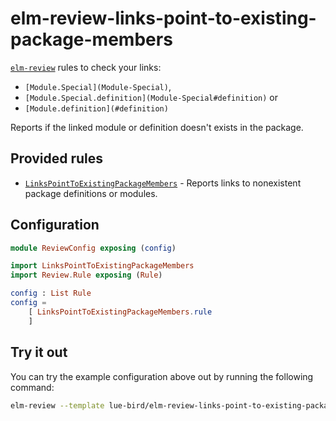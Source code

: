 # elm-review-links-point-to-existing-package-members

[`elm-review`](https://package.elm-lang.org/packages/jfmengels/elm-review/latest/) rules to check your links:

- `[Module.Special](Module-Special)`,
- `[Module.Special.definition](Module-Special#definition)` or
- `[Module.definition](#definition)`

Reports if the linked module or definition doesn't exists in the package.


## Provided rules

- [`LinksPointToExistingPackageMembers`](LinksPointToExistingPackageMembers) - Reports links to nonexistent package definitions or modules.


## Configuration

```elm
module ReviewConfig exposing (config)

import LinksPointToExistingPackageMembers
import Review.Rule exposing (Rule)

config : List Rule
config =
    [ LinksPointToExistingPackageMembers.rule
    ]
```


## Try it out

You can try the example configuration above out by running the following command:

```bash
elm-review --template lue-bird/elm-review-links-point-to-existing-package-members/example
```
